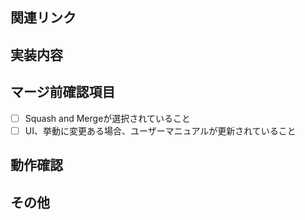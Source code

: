 ## 関連リンク
<!-- libplateauのPR等、関連するPRがあれば書く。 -->

## 実装内容
<!-- 実装した内容、背景について書く。妥協点があれば書いておく。 -->

## マージ前確認項目
- [ ] Squash and Mergeが選択されていること
- [ ] UI、挙動に変更ある場合、ユーザーマニュアルが更新されていること

## 動作確認
<!-- レビュアーが動作確認するのに必要な手順と結果を書く。 -->

## その他
<!-- 気になる点、特にレビューしてほしい点等があれば書く。 -->
